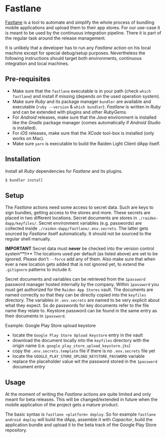 # Fastlane

[Fastlane](https://docs.fastlane.tools/) is a tool to automate and simplify the
whole process of bundling mobile applications and upload them to their app
stores. For our use-case it is meant to be used by the continuous integration
pipeline. There it is part of the regular task around the release management.

It is unlikely that a developer has to run any _Fastlane_ action on his local
machine except for special debug/setup purposes. Nevertheless the following
instructions should target both environments, continuous integration and local
machines.


## Pre-requisites

- Make sure that the `fastlane` executable is in your path (check `which
  fastlane`) and install if missing (depends on the used operation system).
- Make sure _Ruby_ and its package manager `bundler` are available and executable
  (`ruby --version` & `which bundler`). _Fastlane_ is written in _Ruby_ and can be
  extended with plugins and other _RubyGems_.
- For _Android_ releases, make sure that the _Java_ environment is installed like
  the _Gradle_ package manager (comes automatically if _Android Studio_ is
  installed).
- For _iOS_ releases, make sure that the _XCode_ tool-box is installed (only
  works on Mac).
- Make sure `yarn` is executable to build the Raiden Light Client dApp itself.


## Installation

Install all _Ruby_ dependencies for _Fastlane_ and its plugins.

```sh
$ bundler install
```

## Setup

The _Fastlane_ actions need some access to secret data. Such are keys to sign
bundles, getting access to the stores and more. These secrets are placed in two
different locations. Secret documents are stores in `./raiden-dapp/keyfiles/`.
Secret environment variables (e.g. passwords) are collected inside
`./raiden-dapp/fastlane/.env.secrets`. The latter gets sourced by _Fastlane_
itself automatically. It should not be sourced to the regular shell manually.

**IMPORTANT**
Secret data must **never** be checked into the version control system**!!** The
locations used per default (as listed above) are set to be ignored. Please
don't `--force` add any of them. Also make sure that when ever a new location gets
added that is not ignored yet, to extend the `.gitignore` patterns to include
it.

Secret documents and variables can be retrieved from the `1password` password
manager hosted internally by the company. Within `1password` you must get
authorized for the `Raiden App Stores` vault. The documents are named correctly
so that they can be directly copied into the `keyfiles` directory. The variables
in `.env.secrets` are named to be very explicit about what they expect. So do
passwords for key documents refer to the file name they relate to. Keystore
password can be found in the same entry as their documents in `1password`.

Example: Google Play Store upload keystore
  - locate the `Google Play Store Upload Keystore` entry in the vault
  - download the document locally into the `keyfiles` directory with the origin
    name (i.e. `google_play_store_upload_keystore.jks`)
  - copy the `.env.secrets.template` file if there is no `.env.secrets` file yet
  - locate the `GOOGLE_PLAY_STORE_UPLOAD_KEYSTORE_PASSWORD` variable
  - replace the placeholder value wit the password stored in the `1password`
    document entry


## Usage

At the moment of writing the _Fastlane_ actions are quite limited and only
meant for beta releases. This will be changed/extended in future when the
mobile application of the project gets a mature product.

The basic syntax is `fastlane <platform> deploy`. So for example `fastlane
android deploy` will build the dApp, assemble it with _Capacitor_, build the
application bundle and upload it to the beta track of the Google Play Store
repository.
